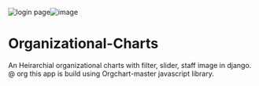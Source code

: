 

![login page](https://user-images.githubusercontent.com/80151279/114074979-a1c43580-98c2-11eb-84e0-6fecf449b709.png)![image](https://user-images.githubusercontent.com/80151279/114075354-16976f80-98c3-11eb-8a98-3c7b38952d13.png)



# Organizational-Charts
An Heirarchial organizational charts with filter, slider, staff image in django.
@ org
this app is build using Orgchart-master javascript library.




